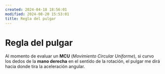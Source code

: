 ```yaml
---
created: 2024-04-18 18:56:01
modified: 2024-08-20 15:53:01
title: Regla del pulgar
---
```


# Regla del pulgar

Al momento de evaluar un **MCU** (*Movimiento Circular Uniforme*), si curvo los dedos de la **mano derecha** en el sentido de la rotación, el pulgar me dirá hacia donde tira la aceleración angular.
